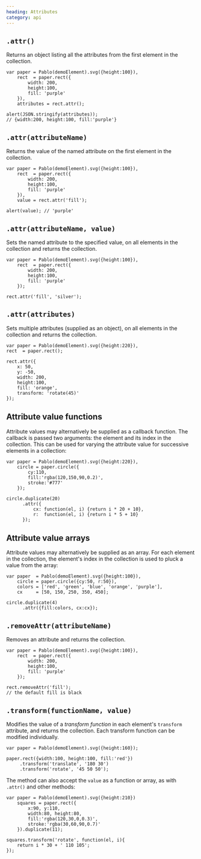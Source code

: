 ```yaml
--- 
heading: Attributes
category: api
---
```


`.attr()`
--------

Returns an object listing all the attributes from the first element in the collection.

    var paper = Pablo(demoElement).svg({height:100}),
        rect  = paper.rect({
            width: 200,
            height:100,
            fill: 'purple'
        }),
        attributes = rect.attr();

    alert(JSON.stringify(attributes));
    // {width:200, height:100, fill:'purple'}


`.attr(attributeName)`
---------------------

Returns the value of the named attribute on the first element in the collection.

    var paper = Pablo(demoElement).svg({height:100}),
        rect  = paper.rect({
            width: 200,
            height:100,
            fill: 'purple'
        }),
        value = rect.attr('fill');

    alert(value); // 'purple'


`.attr(attributeName, value)`
----------------------------

Sets the named attribute to the specified value, on all elements in the collection and returns the collection.

    var paper = Pablo(demoElement).svg({height:100}),
        rect  = paper.rect({
            width: 200,
            height:100,
            fill: 'purple'
        });

    rect.attr('fill', 'silver');


`.attr(attributes)`
------------------

Sets multiple attributes (supplied as an object), on all elements in the collection and returns the collection.

    var paper = Pablo(demoElement).svg({height:220}),
    rect  = paper.rect();

    rect.attr({
        x: 50,
        y: -50,
        width: 200,
        height:100,
        fill: 'orange',
        transform: 'rotate(45)'
    });


Attribute value functions
-------------------------

Attribute values may alternatively be supplied as a callback function. The callback is passed two arguments: the element and its index in the collection. This can be used for varying the attribute value for successive elements in a collection:

    var paper = Pablo(demoElement).svg({height:220}),
        circle = paper.circle({
            cy:110,
            fill:'rgba(120,150,90,0.2)',
            stroke:'#777'
        });

    circle.duplicate(20)
          .attr({
              cx: function(el, i) {return i * 20 + 10},
              r:  function(el, i) {return i * 5 + 10}
          });


Attribute value arrays
----------------------

Attribute values may alternatively be supplied as an array. For each element in the collection, the element's index in the collection is used to pluck a value from the array:

    var paper  = Pablo(demoElement).svg({height:100}),
        circle = paper.circle({cy:50, r:50}),
        colors = ['red', 'green', 'blue', 'orange', 'purple'],
        cx     = [50, 150, 250, 350, 450];

    circle.duplicate(4)
          .attr({fill:colors, cx:cx});


`.removeAttr(attributeName)`
---------------------------

Removes an attribute and returns the collection.

    var paper = Pablo(demoElement).svg({height:100}),
        rect  = paper.rect({
            width: 200,
            height:100,
            fill: 'purple'
        });

    rect.removeAttr('fill');
    // the default fill is black


`.transform(functionName, value)`
---------------------------------

Modifies the value of a _transform function_ in each element's `transform` attribute, and returns the collection. Each transform function can be modified individually.

    var paper = Pablo(demoElement).svg({height:160});

    paper.rect({width:100, height:100, fill:'red'})
         .transform('translate', '180 30')
         .transform('rotate', '45 50 50');

The method can also accept the `value` as a function or array, as with `.attr()` and other methods:

    var paper = Pablo(demoElement).svg({height:210})
        squares = paper.rect({
            x:90, y:110,
            width:80, height:80,
            fill:'rgba(120,30,0,0.3)',
            stroke:'rgba(30,60,90,0.7)'
        }).duplicate(11);
        
    squares.transform('rotate', function(el, i){
        return i * 30 + ' 110 105';
    });